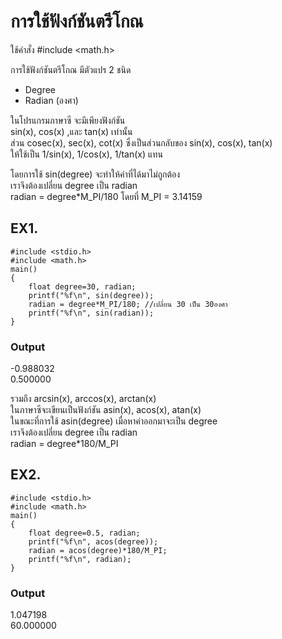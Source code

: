 # การใช้ฟังก์ชันตรีโกณ #
ใช้คำสั่ง #include <math.h>

การใช้ฟังก์ชันตรีโกณ มีตัวแปร 2 ชนิด
* Degree
* Radian (องศา)

ในโปรแกรมภาษาซี จะมีเพียงฟังก์ชัน<br/>
sin(x), cos(x) ,และ tan(x) เท่านั้น<br/>
ส่วน cosec(x), sec(x), cot(x) ซึ่งเป็นส่วนกลับของ sin(x), cos(x), tan(x)<br/>
ให้ใช้เป็น 1/sin(x), 1/cos(x), 1/tan(x) แทน<br/>

โดยการใช้ sin(degree) จะทำให้ค่าที่ได้มาไม่ถูกต้อง<br/>
เราจึงต้องเปลี่ยน degree เป็น radian<br/>
radian = degree*M_PI/180 โดยที่ M_PI = 3.14159 <br/>

## EX1. ##
```
#include <stdio.h>
#include <math.h>
main()
{
	float degree=30, radian;
	printf("%f\n", sin(degree));
	radian = degree*M_PI/180; //เปลี่ยน 30 เป็น 30องศา
	printf("%f\n", sin(radian));
}
```
### Output ###
-0.988032<br/>
0.500000

รวมถึง arcsin(x), arccos(x), arctan(x)<br/>
ในภาษาซีจะเขียนเป็นฟังก์ชัน asin(x), acos(x), atan(x)<br/>
ในขณะที่การใช้ asin(degree) เมื่อหาค่าออกมาจะเป็น degree<br/>
เราจึงต้องเปลี่ยน degree เป็น radian<br/>
radian = degree*180/M_PI

## EX2. ##
```
#include <stdio.h>
#include <math.h>
main()
{
	float degree=0.5, radian;
	printf("%f\n", acos(degree));
	radian = acos(degree)*180/M_PI;
	printf("%f\n", radian);
}
```
### Output ###
1.047198<br/>
60.000000

